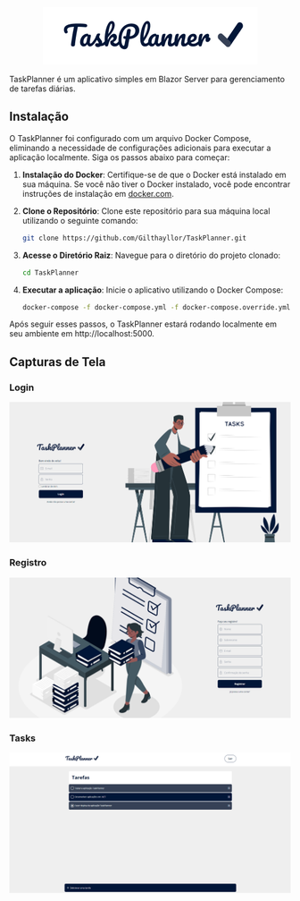 <p align="center">
  <img src="/RepoImages/logo.png?raw=true" alt="Logo">
</p>

TaskPlanner é um aplicativo simples em Blazor Server para gerenciamento de tarefas diárias.

## Instalação

O TaskPlanner foi configurado com um arquivo Docker Compose, eliminando a necessidade de configurações adicionais para executar a aplicação localmente. 
Siga os passos abaixo para começar:

1. **Instalação do Docker**: Certifique-se de que o Docker está instalado em sua máquina. Se você não tiver o Docker instalado, você pode encontrar instruções de instalação em [docker.com](https://www.docker.com/get-started).

2. **Clone o Repositório**: Clone este repositório para sua máquina local utilizando o seguinte comando:
   ```bash
   git clone https://github.com/Gilthayllor/TaskPlanner.git
   ```
3. **Acesse o Diretório Raiz**: Navegue para o diretório do projeto clonado:
   ```bash
   cd TaskPlanner
   ```
4. **Executar a aplicação**: Inicie o aplicativo utilizando o Docker Compose:
   ```bash
   docker-compose -f docker-compose.yml -f docker-compose.override.yml up -d
   ```
Após seguir esses passos, o TaskPlanner estará rodando localmente em seu ambiente em http://localhost:5000.

## Capturas de Tela

### Login
![Login](/RepoImages/task_planner_login.png?raw=true "Login")

### Registro
![Registro](/RepoImages/task_planner_register.png?raw=true "Registro")

### Tasks
![Tasks](/RepoImages/task_planner_tasks.png?raw=true "Tasks")

